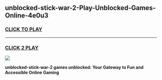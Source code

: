 
## unblocked-stick-war-2-Play-Unblocked-Games-Online-4e0u3
<h3>
<a href="https://premium76.site?title=unblocked-stick-war-2&ref=25A">CLICK TO PLAY</a></h3>
<hr>

<h3>
<a href="https://premium76.site?title=unblocked-stick-war-2&ref=25A">CLICK 2 PLAY</a>
  
</h3>

<a href="https://premium76.site?title=unblocked-stick-war-2&ref=25A"><img src="https://clearcache.store/games.png"></a>


**unblocked-stick-war-2 games unblocked: Your Gateway to Fun and Accessible Online Gaming**
